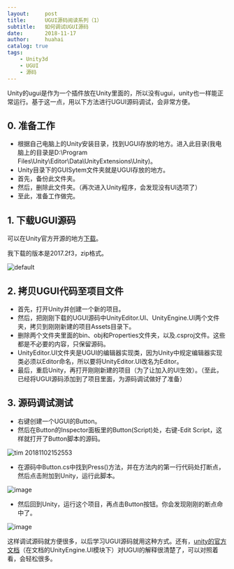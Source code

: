 ```yaml
---
layout:     post
title:      UGUI源码阅读系列（1）
subtitle:   如何调试UGUI源码
date:       2018-11-17
author:     huahai
catalog: true
tags:
    - Unity3d
    - UGUI
    - 源码
---
```


Unity的ugui是作为一个插件放在Unity里面的，所以没有ugui，unity也一样能正常运行。基于这一点，用以下方法进行UGUI源码调试，会非常方便。
## 0. 准备工作

- 根据自己电脑上的Unity安装目录，找到UGUI存放的地方。进入此目录(我电脑上的目录是D:\Program Files\Unity\Editor\Data\UnityExtensions\Unity)。
- Unity目录下的GUISytem文件夹就是UGUI存放的地方。
- 首先，备份此文件夹。
- 然后，删除此文件夹。（再次进入Unity程序，会发现没有UI选项了）
- 至此，准备工作做完。

## 1. 下载UGUI源码

可以在Unity官方开源的地方[下载](https://bitbucket.org/Unity-Technologies/ui/downloads/?tab=tags)。

我下载的版本是2017.2f3，zip格式。

![default](https://user-images.githubusercontent.com/8256172/47897776-fe2ef980-dead-11e8-9bfe-bb8f66310cb4.jpg)

## 2. 拷贝UGUI代码至项目文件

- 首先，打开Unity并创建一个新的项目。
- 然后，把刚刚下载的UGUI源码中UnityEditor.UI、UnityEngine.UI两个文件夹，拷贝到刚刚新建的项目Assets目录下。
- 删除两个文件夹里面的bin、obj和Properties文件夹，以及.csproj文件。这些都是不必要的内容，只保留源码。
- UnityEditor.UI文件夹是UGUI的编辑器实现类，因为Unity中规定编辑器实现类必须以Editor命名，所以要将UnityEditor.UI改名为Editor。
- 最后，重启Unity，再打开刚刚新建的项目（为了让加入的UI生效）。（至此，已经将UGUI源码添加到了项目里面，为源码调试做好了准备）

## 3. 源码调试测试
- 右键创建一个UGUI的Button。
- 然后在Button的Inspector面板里的Button(Script)处，右键-Edit Script，这样就打开了Button脚本的源码。

![tim 20181102152553](https://user-images.githubusercontent.com/8256172/47899131-7d72fc00-deb3-11e8-80b3-da93115e041c.jpg)

- 在源码中Button.cs中找到Press()方法，并在方法内的第一行代码处打断点，然后点击附加到Unity，运行此脚本。

![image](https://user-images.githubusercontent.com/8256172/47899202-c1660100-deb3-11e8-9152-5bb30ac6640f.png)

- 然后回到Unity，运行这个项目，再点击Button按钮。你会发现刚刚的断点命中了。

![image](https://user-images.githubusercontent.com/8256172/47899353-3cc7b280-deb4-11e8-9afd-7ab127246788.png)

这样调试源码就方便很多，以后学习UGUI源码就用这种方式。还有，[unity的官方文档](https://docs.unity3d.com/ScriptReference/?_ga=2.46744355.522556372.1541159527-67249034.1541159527)（在文档的UnityEngine.UI模块下）对UGUI的解释很清楚了，可以对照着看，会轻松很多。